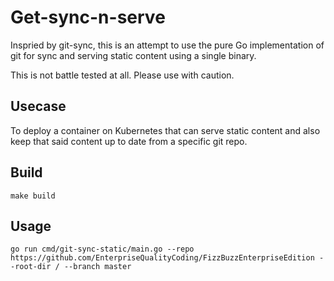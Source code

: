 # Get-sync-n-serve

Inspried by git-sync, this is an attempt to use the pure Go implementation of git for sync and serving static content using a single binary.

This is not battle tested at all. Please use with caution.

## Usecase

To deploy a container on Kubernetes that can serve static content and also keep that said content up to date from a specific git repo. 

## Build

```
make build
```

## Usage

```
go run cmd/git-sync-static/main.go --repo https://github.com/EnterpriseQualityCoding/FizzBuzzEnterpriseEdition --root-dir / --branch master 
```